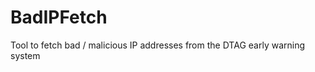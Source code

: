 BadIPFetch
==========

Tool to fetch bad / malicious IP addresses from the DTAG early warning system